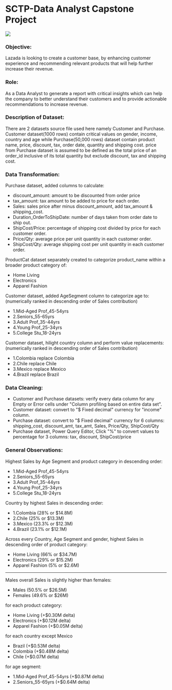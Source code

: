 # SCTP-Data Analyst Capstone Project

![](https://i.imgur.com/0IXxrQ5.png)

### Objective:    
Lazada is looking to create a customer base, by enhancing customer experience and recommending relevant products that will help further increase their revenue.  
  
  
### Role:    
As a Data Analyst to generate a report with critical insights which can help the company to better understand their customers and to provide actionable recommendations to increase revenue.

### Description of Dataset:   
There are 2 datasets source file used here namely Customer and Purchase.  Customer dataset(1000 rows) contain critical values on gender, income, country and age while Purchase(50,000 rows) dataset contain product name, price, discount, tax, order date, quantity and shipping cost. price from Purchase dataset is assumed to be defined as the total price of an order_id inclusive of its total quantity but exclude discount, tax and shipping cost.

### Data Transformation:      
Purchase dataset, added columns to calculate:  
* discount_amount: amount to be discounted from order price  
* tax_amount: tax amount to be added to price for each order.  
* Sales: sales price after minus discount_amount, add tax_amount & shipping_cost.  
* Duration_OrderToShipDate: number of days taken from order date to ship out.   
* ShipCost/Price: percentage of shipping cost divided by price for each customer order.  
* Price/Qty: average price per unit quantity in each customer order.  
* ShipCost/Qty: average shipping cost per unit quantity in each customer order.  

ProductCat dataset separately created to categorize product_name within a broader product category of:   
* Home Living  
* Electronics  
* Apparel Fashion  

Customer dataset, added AgeSegment column to categorize age to:  
(numerically ranked in descending order of Sales contribution)
* 1.Mid-Aged Prof_45-54yrs  
* 2.Seniors_55-65yrs  
* 3.Adult Prof_35-44yrs  
* 4.Young Prof_25-34yrs  
* 5.College Stu_18-24yrs

Customer dataset, hilight country column and perform value replacements:  
(numerically ranked in descending order of Sales contribution)	  
* 1.Colombia replace Colombia  
* 2.Chile replace Chile  
* 3.Mexico replace Mexico  
* 4.Brazil replace Brazil   

### Data Cleaning:     
* Customer and Purchase datasets: verify every data column for any Empty or Error cells under "Column profiling based on entire data set".  
* Customer dataset: convert to "$ Fixed decimal" currency for "income" column.  
* Purchase dataset: convert to "$ Fixed decimal" currency for 6 columns: shipping_cost, discount_amt, tax_amt, Sales, Price/Qty, ShipCost/Qty    
* Purchase dataset, Power Query Editor, Click "%" to convert values to percentage for 3 columns: 
         tax, discount, ShipCost/price

### General Observations:  
Highest Sales by Age Segment and product category in descending order:  
* 1.Mid-Aged Prof_45-54yrs  	
* 2.Seniors_55-65yrs  
* 3.Adult Prof_35-44yrs  
* 4.Young Prof_25-34yrs  
* 5.College Stu_18-24yrs  

Country by highest Sales in descending order:  
* 1.Colombia (28% or $14.8M)  
* 2.Chile (25% or $13.3M)  
* 3.Mexico (23.3% or $12.3M)  
* 4.Brazil (23.1% or $12.1M)  

Across every Country, Age Segment and gender, highest Sales in descending order of product category:  
* Home Living (66% or $34.7M)  
* Electronics (29% or $15.2M)  
* Apparel Fashion (5% or $2.6M)  

**********
Males overall Sales is slightly higher than females:  
* Males (50.5% or $26.5M)   
* Females (49.6% or $26M)   

for each product category:  
* Home Living (+$0.30M delta)  
* Electronics (+$0.12M delta)  
* Apparel Fashion (+$0.05M delta)  

for each country except Mexico
* Brazil (+$0.53M delta) 
* Colombia (+$0.48M delta)  
* Chile (+$0.07M delta)  

for age segment:  
* 1.Mid-Aged Prof_45-54yrs (+$0.87M delta)  
* 2.Seniors_55-65yrs (+$0.64M delta)  
